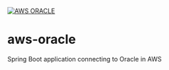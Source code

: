 [![AWS ORACLE](https://circleci.com/gh/vbalaji215/aws-oracle.svg?style=svg)](https://app.circleci.com/pipelines/github/vbalaji215/aws-oracle)
# aws-oracle
Spring Boot application connecting to Oracle in AWS
